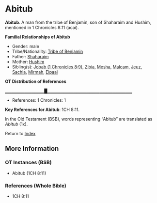 # Abitub
**Abitub**. 
A man from the tribe of Benjamin, son of Shaharaim and Hushim, mentioned in 1 Chronicles 8:11 (acai). 




**Familial Relationships of Abitub**


* Gender: male
* Tribe/Nationality: [Tribe of Benjamin](../../../groups/md/acai/Benjamin.md)
* Father: [Shaharaim](Shaharaim.md)
* Mother: [Hushim](Hushim.md)
* Sibling(s): [Jobab (1 Chronicles 8:9)](Jobab.4.md), [Zibia](Zibia.md), [Mesha](Mesha.md), [Malcam](Malcam.md), [Jeuz](Jeuz.md), [Sachia](Sachia.md), [Mirmah](Mirmah.md), [Elpaal](Elpaal.md)


**OT Distribution of References**

▁▁▁▁▁▁▁▁▁▁▁▁█▁▁▁▁▁▁▁▁▁▁▁▁▁▁▁▁▁▁▁▁▁▁▁▁▁▁
* References: 1 Chronicles: 1



**Key References for Abitub**: 
1CH 8:11. 


In the Old Testament (BSB), words representing “Abitub” are translated as 
*Abitub* (1x). 




Return to [Index](00-Index.md)

## More Information

### OT Instances (BSB)

* Abitub (1CH 8:11)



### References (Whole Bible)

* 1CH 8:11



